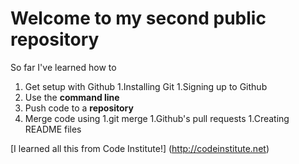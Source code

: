 # Welcome to my second public repository

So far I've learned how to
1. Get setup with Github
		1.Installing Git
		1.Signing up to Github
1. Use the **command line**
1. Push code to a **repository**
1. Merge code using
		1.git merge
		1.Github's pull requests
1.Creating README files

[I learned all this from Code Institute!] (http://codeinstitute.net)				
